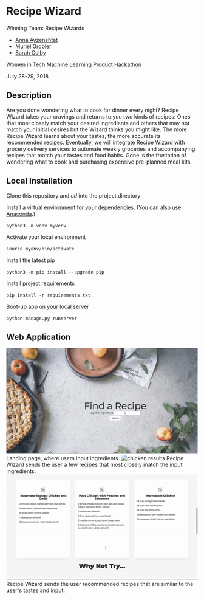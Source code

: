 # Recipe Wizard
Winning Team: Recipe Wizards
- [Anna Ayzenshtat](https://github.com/annaayzenshtat)
- [Muriel Grobler](https://github.com/murielgrobler)
- [Sarah Colby](https://github.com/vernistage)

Women in Tech Machine Learning Product Hackathon

July 28-29, 2018

## Description

Are you done wondering what to cook for dinner every night? Recipe Wizard takes your cravings and returns to you two kinds of recipes: Ones that most closely match your desired ingredients and others that may not match your initial desires but the Wizard thinks you might like. The more Recipe Wizard learns about your tastes, the more accurate its recommended recipes. Eventually, we will integrate Recipe Wizard with grocery delivery services to automate weekly groceries and accompanying recipes that match your tastes and food habits. Gone is the frustation of wondering what to cook and purchasing expensive pre-planned meal kits.

## Local Installation

Clone this repository and *cd* into the project directory


Install a virtual environment for your dependencies. (You can also use [Anaconda](https://anaconda.org/).)

    python3 -m venv myvenv

Activate your local environment

    source myenv/bin/activate

Install the latest pip

    python3 -m pip install --upgrade pip

Install project requirements

    pip install -r requirements.txt

Boot-up app on your local server

    python manage.py runserver

## Web Application
![landing page](readme_assets/images/landing.gif "Landing Page")
Landing page, where users input ingredients.
![chicken results](readme_assets/images/submission.gif "Chicken Results")
Recipe Wizard sends the user a few recipes that most closely match the input ingredients.
![chicken alternate results](readme_assets/images/extra.gif "Alternate Chicken Results")
Recipe Wizard sends the user recommended recipes that are similar to the user's tastes and input.
